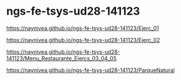 # ngs-fe-tsys-ud28-141123
https://naynivea.github.io/ngs-fe-tsys-ud28-141123/Ejerc_01 

https://naynivea.github.io/ngs-fe-tsys-ud28-141123/Ejerc_02

https://naynivea.github.io/ngs-fe-tsys-ud28-141123/Menu_Restaurante_Ejercs_03_04_05

https://naynivea.github.io/ngs-fe-tsys-ud28-141123/ParqueNatural
